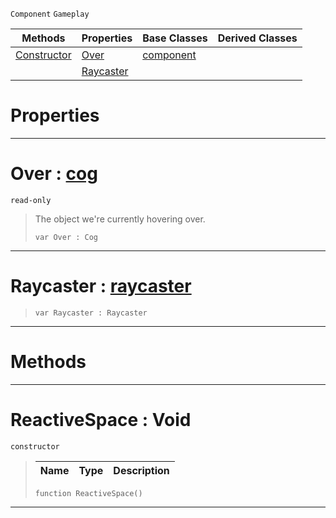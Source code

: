  `Component` `Gameplay`



|Methods|Properties|Base Classes|Derived Classes|
|---|---|---|---|
|[ Constructor](https://github.com/zeroengineteam/ZeroDocs/blob/master/code_reference/class_reference/reactivespace.markdown#reactivespace-void)|[ Over](https://github.com/zeroengineteam/ZeroDocs/blob/master/code_reference/class_reference/reactivespace.markdown#over-zero-engine-documen)|[component](https://github.com/zeroengineteam/ZeroDocs/blob/master/code_reference/class_reference/component.markdown)| |
| |[ Raycaster](https://github.com/zeroengineteam/ZeroDocs/blob/master/code_reference/class_reference/reactivespace.markdown#raycaster-zero-engine-do)| | |


 #  Properties


---  
 #  Over : [cog](https://github.com/zeroengineteam/ZeroDocs/blob/master/code_reference/class_reference/cog.markdown)

 `read-only`

> The object we're currently hovering over.
> ``` lang=cpp, name=Zilch
> var Over : Cog


---  
 #  Raycaster : [raycaster](https://github.com/zeroengineteam/ZeroDocs/blob/master/code_reference/class_reference/raycaster.markdown)

> 
> ``` lang=cpp, name=Zilch
> var Raycaster : Raycaster


---  
 #  Methods


---  
 #  ReactiveSpace : Void

 `constructor`

> 
> |Name|Type|Description|
> |---|---|---|
> ``` lang=cpp, name=Zilch
> function ReactiveSpace()
> ``` 


---  
 

 